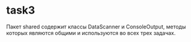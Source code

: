 # task3
Пакет shared содержит классы DataScanner и ConsoleOutput, методы которых являются общими и используются во всех трех задачах.

